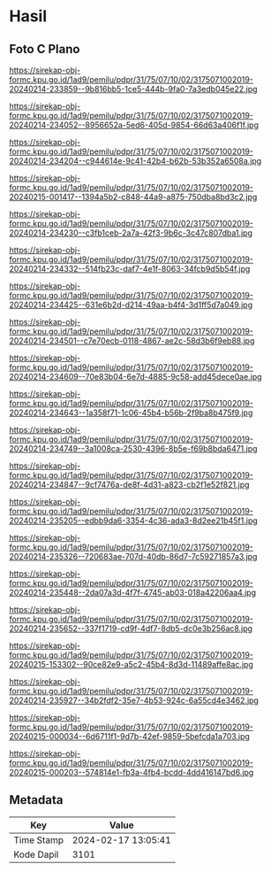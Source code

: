 # Hasil

## Foto C Plano

https://sirekap-obj-formc.kpu.go.id/1ad9/pemilu/pdpr/31/75/07/10/02/3175071002019-20240214-233859--9b816bb5-1ce5-444b-9fa0-7a3edb045e22.jpg

https://sirekap-obj-formc.kpu.go.id/1ad9/pemilu/pdpr/31/75/07/10/02/3175071002019-20240214-234052--8956652a-5ed6-405d-9854-66d63a406f1f.jpg

https://sirekap-obj-formc.kpu.go.id/1ad9/pemilu/pdpr/31/75/07/10/02/3175071002019-20240214-234204--c944614e-9c41-42b4-b62b-53b352a6508a.jpg

https://sirekap-obj-formc.kpu.go.id/1ad9/pemilu/pdpr/31/75/07/10/02/3175071002019-20240215-001417--1394a5b2-c848-44a9-a875-750dba8bd3c2.jpg

https://sirekap-obj-formc.kpu.go.id/1ad9/pemilu/pdpr/31/75/07/10/02/3175071002019-20240214-234230--c3fb1ceb-2a7a-42f3-9b6c-3c47c807dba1.jpg

https://sirekap-obj-formc.kpu.go.id/1ad9/pemilu/pdpr/31/75/07/10/02/3175071002019-20240214-234332--514fb23c-daf7-4e1f-8063-34fcb9d5b54f.jpg

https://sirekap-obj-formc.kpu.go.id/1ad9/pemilu/pdpr/31/75/07/10/02/3175071002019-20240214-234425--631e6b2d-d214-49aa-b4f4-3d1ff5d7a049.jpg

https://sirekap-obj-formc.kpu.go.id/1ad9/pemilu/pdpr/31/75/07/10/02/3175071002019-20240214-234501--c7e70ecb-0118-4867-ae2c-58d3b6f9eb88.jpg

https://sirekap-obj-formc.kpu.go.id/1ad9/pemilu/pdpr/31/75/07/10/02/3175071002019-20240214-234609--70e83b04-6e7d-4885-9c58-add45dece0ae.jpg

https://sirekap-obj-formc.kpu.go.id/1ad9/pemilu/pdpr/31/75/07/10/02/3175071002019-20240214-234643--1a358f71-1c06-45b4-b56b-2f9ba8b475f9.jpg

https://sirekap-obj-formc.kpu.go.id/1ad9/pemilu/pdpr/31/75/07/10/02/3175071002019-20240214-234749--3a1008ca-2530-4396-8b5e-f69b8bda6471.jpg

https://sirekap-obj-formc.kpu.go.id/1ad9/pemilu/pdpr/31/75/07/10/02/3175071002019-20240214-234847--9cf7476a-de8f-4d31-a823-cb2f1e52f821.jpg

https://sirekap-obj-formc.kpu.go.id/1ad9/pemilu/pdpr/31/75/07/10/02/3175071002019-20240214-235205--edbb9da6-3354-4c36-ada3-8d2ee21b45f1.jpg

https://sirekap-obj-formc.kpu.go.id/1ad9/pemilu/pdpr/31/75/07/10/02/3175071002019-20240214-235326--720683ae-707d-40db-86d7-7c59271857a3.jpg

https://sirekap-obj-formc.kpu.go.id/1ad9/pemilu/pdpr/31/75/07/10/02/3175071002019-20240214-235448--2da07a3d-4f7f-4745-ab03-018a42206aa4.jpg

https://sirekap-obj-formc.kpu.go.id/1ad9/pemilu/pdpr/31/75/07/10/02/3175071002019-20240214-235652--337f1719-cd9f-4df7-8db5-dc0e3b256ac8.jpg

https://sirekap-obj-formc.kpu.go.id/1ad9/pemilu/pdpr/31/75/07/10/02/3175071002019-20240215-153302--90ce82e9-a5c2-45b4-8d3d-11489affe8ac.jpg

https://sirekap-obj-formc.kpu.go.id/1ad9/pemilu/pdpr/31/75/07/10/02/3175071002019-20240214-235927--34b2fdf2-35e7-4b53-924c-6a55cd4e3462.jpg

https://sirekap-obj-formc.kpu.go.id/1ad9/pemilu/pdpr/31/75/07/10/02/3175071002019-20240215-000034--6d6711f1-9d7b-42ef-9859-5befcda1a703.jpg

https://sirekap-obj-formc.kpu.go.id/1ad9/pemilu/pdpr/31/75/07/10/02/3175071002019-20240215-000203--574814e1-fb3a-4fb4-bcdd-4dd416147bd6.jpg


## Metadata

| Key        | Value               |
| ---------- | ------------------- |
| Time Stamp | 2024-02-17 13:05:41 |
| Kode Dapil | 3101                |



